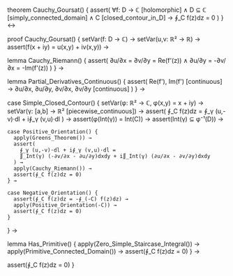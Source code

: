 theorem Cauchy_Goursat() {
  assert(
    ∀f: D → ℂ [holomorphic] ∧
    D ⊆ ℂ [simply_connected_domain] ∧
    C [closed_contour_in_D] →
    ∮_C f(z)dz = 0
  )
} ↔

proof Cauchy_Goursat() {
  setVar(f: D → ℂ) →
  setVar(u,v: ℝ² → ℝ) →
  assert(f(x + iy) = u(x,y) + iv(x,y)) →
  
  lemma Cauchy_Riemann() {
    assert(
      ∂u/∂x = ∂v/∂y = Re(f'(z)) ∧
      ∂u/∂y = -∂v/∂x = -Im(f'(z))
    )
  } →

  lemma Partial_Derivatives_Continuous() {
    assert(
      Re(f'), Im(f') [continuous] →
      ∂u/∂x, ∂u/∂y, ∂v/∂x, ∂v/∂y [continuous]
    )
  } →

  case Simple_Closed_Contour() {
    setVar(φ: ℝ² → ℂ, φ(x,y) = x + iy) →
    setVar(γ: [a,b] → ℝ² [piecewise_continuous]) →
    assert(
      ∮_C f(z)dz = ∮_γ (u,-v)·dl + i∮_γ (v,u)·dl
    ) →
    assert(φ(Int(γ)) = Int(C)) →
    assert(Int(γ) ⊆ φ⁻¹(D)) →
    
    case Positive_Orientation() {
      apply(Greens_Theorem()) →
      assert(
        ∮_γ (u,-v)·dl + i∮_γ (v,u)·dl = 
        ∬_Int(γ) (-∂v/∂x - ∂u/∂y)dxdy + i∬_Int(γ) (∂u/∂x - ∂v/∂y)dxdy
      ) →
      apply(Cauchy_Riemann()) →
      assert(∮_C f(z)dz = 0)
    } →
    
    case Negative_Orientation() {
      assert(∮_C f(z)dz = -∮_(-C) f(z)dz) →
      apply(Positive_Orientation(-C)) →
      assert(∮_C f(z)dz = 0)
    }
  } →

  lemma Has_Primitive() {
    apply(Zero_Simple_Staircase_Integral()) →
    apply(Primitive_Connected_Domain()) →
    assert(∮_C f(z)dz = 0)
  } →
  
  assert(∮_C f(z)dz = 0)
}
